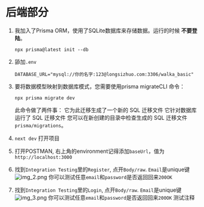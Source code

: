 # 后端部分

1. 我加入了Prisma ORM，使用了SQLite数据库来存储数据。运行的时候 **不要登陆**。
    ```SHELL
    npx prisma@latest init --db
    ```
2. 舔加`.env`
   ```
   DATABASE_URL="mysql://你的名字:123@longsizhuo.com:3306/walka_basic"
   ```
3. 要将数据模型映射到数据库模式，您需要使用prisma migrateCLI 命令：
   ```SHELL
   npx prisma migrate dev 
   ```
   此命令做了两件事：
   它为此迁移生成了一个新的 SQL 迁移文件
   它针对数据库运行了 SQL 迁移文件
   您可以在新创建的目录中检查生成的 SQL 迁移文件`prisma/migrations`。
4. `next dev` 打开项目
5. 打开POSTMAN, 右上角的environment记得添加`baseUrl`，值为`http://localhost:3000`
6. 找到`Integration Testing`里的`Register`, 点开`Body/raw`. `Email`是unique键
   ![img_2.png](img_2.png) 你可以测试任意`email`和`password`是否返回回来`200OK`

7. 找到`Integration Testing`里的`Login`, 点开`Body/raw`. `Email`是unique键
   ![img_3.png](img_3.png) 你可以测试任意`email`和`password`是否返回回来`200OK`
   测试注释